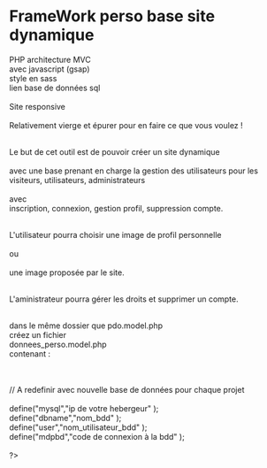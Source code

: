 <h1>FrameWork perso base site dynamique </h1>

PHP architecture MVC<br>
avec javascript (gsap)<br>
style en sass<br>
lien base de données sql<br>
<br>
Site responsive<br>
<br>
Relativement vierge et épurer pour en faire ce que vous voulez !<br><br>

Le but de cet outil est de pouvoir créer un site dynamique<br><br>
avec une base prenant en charge la gestion des utilisateurs pour les<br>
visiteurs, utilisateurs, administrateurs<br><br>
avec <br>
inscription, connexion, gestion profil, suppression compte.<br><br>

L'utilisateur pourra choisir une image de profil personnelle<br><br> ou <br><br>
une image proposée par le site.<br><br>

L'aministrateur pourra gérer les droits et supprimer un compte.<br><br>

dans le même dossier que pdo.model.php<br>
créez un fichier <br>
donnees_perso.model.php <br>
contenant :<br><br>


<?php<br><br>

// A redefinir avec nouvelle base de données pour chaque projet<br><br>

define("mysql","ip de votre hebergeur" );<br>
define("dbname","nom_bdd" );<br>
define("user","nom_utilisateur_bdd" );<br>
define("mdpbd","code de connexion à la bdd" );<br><br>



?>

